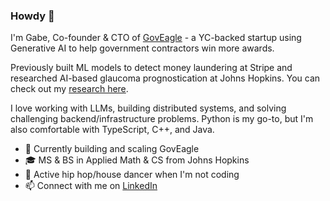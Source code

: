### Howdy 🤠

I'm Gabe, Co-founder & CTO of [GovEagle](https://www.goveagle.com) - a YC-backed startup using Generative AI to help government contractors win more awards.

Previously built ML models to detect money laundering at Stripe and researched AI-based glaucoma prognostication at Johns Hopkins. You can check out my [research here](https://scholar.google.com/citations?user=5ww9EbMAAAAJ&hl=en).

I love working with LLMs, building distributed systems, and solving challenging backend/infrastructure problems. Python is my go-to, but I'm also comfortable with TypeScript, C++, and Java.

- 🏢 Currently building and scaling GovEagle
- 🎓 MS & BS in Applied Math & CS from Johns Hopkins
- 🕺 Active hip hop/house dancer when I'm not coding
- 📫 Connect with me on [LinkedIn](https://www.linkedin.com/in/gabriel-villasana/)